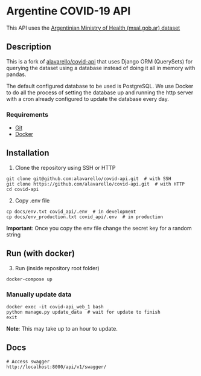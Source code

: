 # Argentine COVID-19 API

This API uses the [Argentinian Ministry of Health (msal.gob.ar) dataset](http://datos.salud.gob.ar/dataset/covid-19-casos-registrados-en-la-republica-argentina)

## Description

This is a fork of [alavarello/covid-api](https://github.com/alavarello/covid-api) that uses Django ORM (QuerySets) for querying the dataset using a database instead of doing it all in memory with pandas. 

The default configured database to be used is PostgreSQL. We use Docker to do all the process of setting the database up and running the http server with a cron already configured to update the database every day.

### Requirements

* [Git](https://git-scm.com/)
* [Docker](https://www.docker.com/)

## Installation

1. Clone the repository using SSH or HTTP

```shell script
git clone git@github.com:alavarello/covid-api.git  # with SSH
git clone https://github.com/alavarello/covid-api.git  # with HTTP
cd covid-api
``` 
2. Copy .env file

```shell script
cp docs/env.txt covid_api/.env  # in development
cp docs/env_production.txt covid_api/.env  # in production
```

**Important**: Once you copy the env file change the secret key for a random string 

## Run (with docker)

3. Run (inside repository root folder)

```shell script
docker-compose up
```

### Manually update data

```shell script
docker exec -it covid-api_web_1 bash
python manage.py update_data  # wait for update to finish
exit
```

**Note**: This may take up to an hour to update.

## Docs
```shell script
# Access swagger
http://localhost:8000/api/v1/swagger/
```
